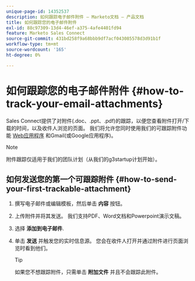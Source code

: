 ```yaml
---
unique-page-id: 14352537
description: 如何跟踪电子邮件附件 — Marketo文档 — 产品文档
title: 如何跟踪您的电子邮件附件
exl-id: 88c97309-13d4-46ef-a375-4afe4401fd94
feature: Marketo Sales Connect
source-git-commit: 431bd258f9a68bbb9df7acf043085578d3d91b1f
workflow-type: tm+mt
source-wordcount: '165'
ht-degree: 0%

---
```


# 如何跟踪您的电子邮件附件 {#how-to-track-your-email-attachments}

Sales Connect提供了对附件(.doc、.ppt、.pdf)的跟踪，以便您查看附件打开/下载的时间，以及收件人浏览的页面。 我们将允许您同时使用我们的可跟踪附件功能 [Web应用程序](https://toutapp.com/login) 和Gmail(或Google应用程序)。

>[!NOTE]
>
>附件跟踪仅适用于我们的团队计划（从我们的g3startup计划开始）。

## 如何发送您的第一个可跟踪附件 {#how-to-send-your-first-trackable-attachment}

1. 撰写电子邮件或编辑模板，然后单击 **内容** 按钮。

1. 上传附件并将其发送。 我们支持PDF、Word文档和Powerpoint演示文稿。

1. 选择 **添加到电子邮件**.

1. 单击 **发送** 并触发您的实时信息源。 您会在收件人打开并通过附件进行页面浏览时看到他们。

   >[!TIP]
   >
   >如果您不想跟踪附件，只需单击 **附加文件** 并且不会跟踪此附件。
